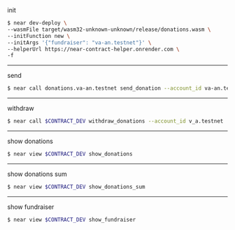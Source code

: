 init

```bash
$ near dev-deploy \
--wasmFile target/wasm32-unknown-unknown/release/donations.wasm \
--initFunction new \
--initArgs '{"fundraiser": "va-an.testnet"}' \
--helperUrl https://near-contract-helper.onrender.com \
-f
```
---
send

```bash
$ near call donations.va-an.testnet send_donation --account_id va-an.testnet --amount 7.77
```

---
withdraw

```bash
$ near call $CONTRACT_DEV withdraw_donations --account_id v_a.testnet
```

---
show donations

```bash
$ near view $CONTRACT_DEV show_donations
```

---
show donations sum

```bash
$ near view $CONTRACT_DEV show_donations_sum
```

---
show fundraiser

```bash
$ near view $CONTRACT_DEV show_fundraiser
```
